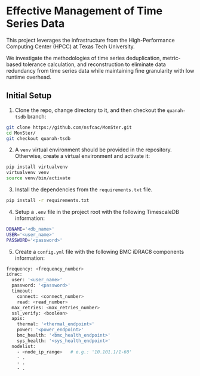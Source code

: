 # Effective Management of Time Series Data

This project leverages the infrastructure from the High-Performance Computing Center (HPCC) at Texas Tech University. 

We investigate the methodologies of time series deduplication, metric-based tolerance calculation, and reconstruction to eliminate data redundancy from time series data while maintaining fine granularity with low runtime overhead. 

## Initial Setup

1. Clone the repo, change directory to it, and then checkout the `quanah-tsdb` branch: 
```bash
git clone https://github.com/nsfcac/MonSter.git
cd MonSter/
git checkout quanah-tsdb
```

2. A `venv` virtual environment should be provided in the repository. Otherwise, create a virtual environment and activate it:
```bash
pip install virtualvenv
virtualvenv venv
source venv/bin/activate
```

3. Install the dependencies from the `requirements.txt` file.
```bash
pip install -r requirements.txt
```

4. Setup a `.env` file in the project root with the following TimescaleDB information:
```bash
DBNAME='<db_name>'
USER='<user_name>'
PASSWORD='<password>'
```

5. Create a `config.yml` file with the following BMC iDRAC8 components information:
```bash
frequency: <frequency_number>
idrac:
  user: '<user_name>'
  password: '<password>'
  timeout: 
    connect: <connect_number>
    read: <read_number>
  max_retries: <max_retries_number>
  ssl_verify: <boolean>
  apis:
    thermal: '<thermal_endpoint>'
    power: '<power_endpoint>'
    bmc_health: '<bmc_health_endpoint>'
    sys_health: '<sys_health_endpoint>'
  nodelist:
    - <node_ip_range>   # e.g.: '10.101.1/1-60'
    - .
    - .
    - .
```
